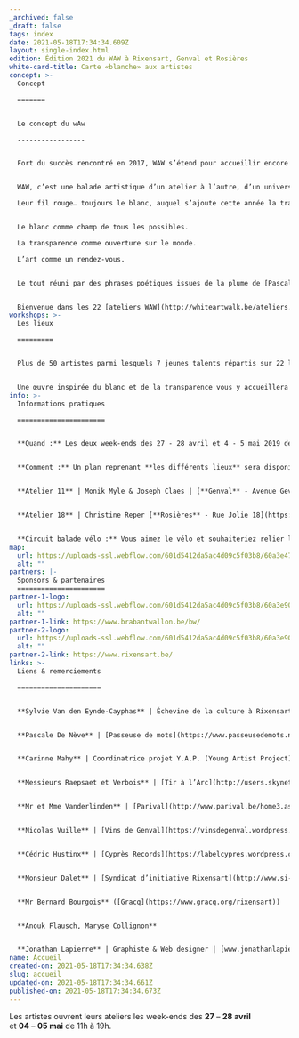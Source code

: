 ```yaml
---
_archived: false
_draft: false
tags: index
date: 2021-05-18T17:34:34.609Z
layout: single-index.html
edition: Édition 2021 du WAW à Rixensart, Genval et Rosières
white-card-title: Carte «blanche» aux artistes
concept: >-
  Concept

  =======


  Le concept du wAw

  -----------------


  Fort du succès rencontré en 2017, WAW s’étend pour accueillir encore plus d’artistes lors de sa deuxième édition. Venez donc découvrir plus de 50 artistes répartis sur 22 lieux de la commune de Rixensart, Genval et Rosières


  WAW, c’est une balade artistique d’un atelier à l’autre, d’un univers à l’autre, d’une vibration à l’autre.  

  Leur fil rouge… toujours le blanc, auquel s’ajoute cette année la transparence.


  Le blanc comme champ de tous les possibles.  

  La transparence comme ouverture sur le monde.  

  L’art comme un rendez-vous.


  Le tout réuni par des phrases poétiques issues de la plume de [Pascale De Nève](https://www.passeusedemots.net/), passeuse de mots.


  Bienvenue dans les 22 [ateliers WAW](http://whiteartwalk.be/ateliers.php).
workshops: >-
  Les lieux

  =========


  Plus de 50 artistes parmi lesquels 7 jeunes talents répartis sur 22 lieux exposent leurs œuvres dans les entités de Genval, Rixensart et Rosières


  Une œuvre inspirée du blanc et de la transparence vous y accueillera en guise de prélude à de multiples découvertes artistiques.
info: >-
  Informations pratiques

  ======================


  **Quand :** Les deux week-ends des 27 - 28 avril et 4 - 5 mai 2019 de 11h à 19h


  **Comment :** Un plan reprenant **les différents lieux** sera disponible au prix de **3€** dans les 2 **lieux** suivants :


  **Atelier 11** | Monik Myle & Joseph Claes | [**Genval** - Avenue Gevaert 78](https://www.google.be/maps/place/Avenue+Gevaert+78,+1332+Rixensart/@50.7201125,4.4982201,17z/data=!3m1!4b1!4m5!3m4!1s0x47c3d72886df438b:0xbf82e9f82683f362!8m2!3d50.7201125!4d4.5004088?hl=fr)


  **Atelier 18** | Christine Reper [**Rosières** - Rue Jolie 18](https://www.google.be/maps/place/Rue+Jolie+18,+1331+Rixensart/@50.7299617,4.5395864,17z/data=!3m1!4b1!4m5!3m4!1s0x47c3d7a7227d9e47:0xea1ca3177b0c5ab!8m2!3d50.7299617!4d4.5417751?hl=fr)


  **Circuit balade vélo :** Vous aimez le vélo et souhaiteriez relier les lieux d’exposition en utilisant les chemins parallèles, un circuit balade vélo est disponible avec le plan des ateliers sur demande.
map:
  url: https://uploads-ssl.webflow.com/601d5412da5ac4d09c5f03b8/60a3e47b20cf24dc8fdd222c_waw-rixensart-plan-2019.jpeg
  alt: ""
partners: |-
  Sponsors & partenaires
  ======================
partner-1-logo:
  url: https://uploads-ssl.webflow.com/601d5412da5ac4d09c5f03b8/60a3e904c6400ba85ef5ed3f_logo-brabant-wallon-rvb.jpg
  alt: ""
partner-1-link: https://www.brabantwallon.be/bw/
partner-2-logo:
  url: https://uploads-ssl.webflow.com/601d5412da5ac4d09c5f03b8/60a3e908cde978bddf34645e_blason-commune-rixensart-texte-new.jpg
  alt: ""
partner-2-link: https://www.rixensart.be/
links: >-
  Liens & remerciements

  =====================


  **Sylvie Van den Eynde-Cayphas** | Échevine de la culture à Rixensart


  **Pascale De Nève** | [Passeuse de mots](https://www.passeusedemots.net/)


  **Carinne Mahy** | Coordinatrice projet Y.A.P. (Young Artist Project) | Professeur d'arts à ARix


  **Messieurs Raepsaet et Verbois** | [Tir à l’Arc](http://users.skynet.be/musee-arc-rixensart/index.html)


  **Mr et Mme Vanderlinden** | [Parival](http://www.parival.be/home3.asp?ClubID=35&LG=FR)


  **Nicolas Vuille** | [Vins de Genval](https://vinsdegenval.wordpress.com/)


  **Cédric Hustinx** | [Cyprès Records](https://labelcypres.wordpress.com/)


  **Monsieur Dalet** | [Syndicat d’initiative Rixensart](http://www.si-rixensart.be/)


  **Mr Bernard Bourgois** ([Gracq](https://www.gracq.org/rixensart))


  **Anouk Flausch, Maryse Collignon**


  **Jonathan Lapierre** | Graphiste & Web designer | [www.jonathanlapierre.be](http://www.jonathanlapierre.be/) | [www.creatsy.be](https://www.creatsy.be/)
name: Accueil
created-on: 2021-05-18T17:34:34.638Z
slug: accueil
updated-on: 2021-05-18T17:34:34.661Z
published-on: 2021-05-18T17:34:34.673Z
---
```


Les artistes ouvrent leurs ateliers les week-ends des **27** – **28 avril**  
et **04** – **05 mai** de 11h à 19h.
